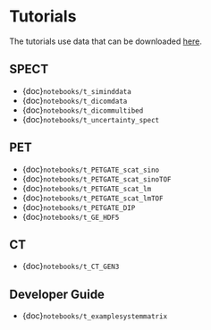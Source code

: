 # Tutorials
The tutorials use data that can be downloaded [here](https://drive.google.com/drive/folders/1dUBC1EbUgEH-Cug-oWIS7Yy_tpAqhe4j?usp=sharing).

## SPECT
* {doc}`notebooks/t_siminddata`
* {doc}`notebooks/t_dicomdata`
* {doc}`notebooks/t_dicommultibed`
* {doc}`notebooks/t_uncertainty_spect`

## PET
* {doc}`notebooks/t_PETGATE_scat_sino`
* {doc}`notebooks/t_PETGATE_scat_sinoTOF`
* {doc}`notebooks/t_PETGATE_scat_lm`
* {doc}`notebooks/t_PETGATE_scat_lmTOF`
* {doc}`notebooks/t_PETGATE_DIP`
* {doc}`notebooks/t_GE_HDF5`

## CT
* {doc}`notebooks/t_CT_GEN3`

## Developer Guide
* {doc}`notebooks/t_examplesystemmatrix`
